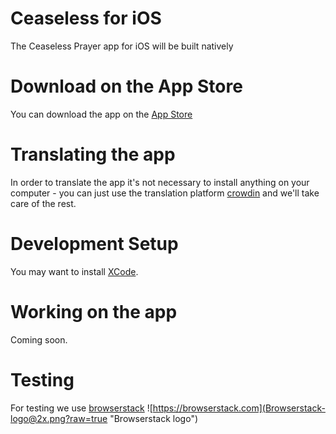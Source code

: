 # Ceaseless for iOS
The Ceaseless Prayer app for iOS will be built natively

# Download on the App Store

You can download the app on the [App Store](https://itunes.apple.com/us/app/ceaseless/id973610764?mt=8)

# Translating the app

In order to translate the app it's not necessary to install anything on your computer - you can just use the translation platform [crowdin](https://crowdin.com/project/ceaselessios) and we'll take care of the rest.

# Development Setup

You may want to install [XCode](https://developer.apple.com/tools/xcode/).

# Working on the app

Coming soon.

# Testing

For testing we use [browserstack](https://browserstack.com)
![https://browserstack.com](Browserstack-logo@2x.png?raw=true "Browserstack logo")

